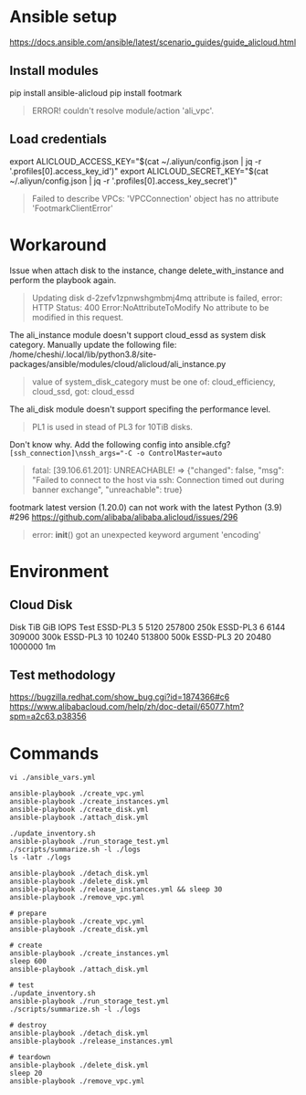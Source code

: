 # Ansible setup

https://docs.ansible.com/ansible/latest/scenario_guides/guide_alicloud.html

## Install modules
pip install ansible-alicloud
pip install footmark

> ERROR! couldn't resolve module/action 'ali_vpc'.

## Load credentials
export ALICLOUD_ACCESS_KEY="$(cat ~/.aliyun/config.json | jq -r '.profiles[0].access_key_id')"
export ALICLOUD_SECRET_KEY="$(cat ~/.aliyun/config.json | jq -r '.profiles[0].access_key_secret')"

> Failed to describe VPCs: 'VPCConnection' object has no attribute 'FootmarkClientError'

# Workaround

Issue when attach disk to the instance, change delete_with_instance and perform the playbook again.

> Updating disk d-2zefv1zpnwshgmbmj4mq attribute is failed, error: HTTP Status: 400 Error:NoAttributeToModify No attribute to be modified in this request.

The ali_instance module doesn't support cloud_essd as system disk category. Manually update the following file:
/home/cheshi/.local/lib/python3.8/site-packages/ansible/modules/cloud/alicloud/ali_instance.py

> value of system_disk_category must be one of: cloud_efficiency, cloud_ssd, got: cloud_essd

The ali_disk module doesn't support specifing the performance level.

> PL1 is used in stead of PL3 for 10TiB disks.

Don't know why. Add the following config into ansible.cfg?
`[ssh_connection]\nssh_args="-C -o ControlMaster=auto`

> fatal: [39.106.61.201]: UNREACHABLE! => {"changed": false, "msg": "Failed to connect to the host via ssh: Connection timed out during banner exchange", "unreachable": true}

footmark latest version (1.20.0) can not work with the latest Python (3.9) #296
https://github.com/alibaba/alibaba.alicloud/issues/296

> error: __init__() got an unexpected keyword argument 'encoding'


# Environment

## Cloud Disk

Disk      TiB  GiB    IOPS     Test
ESSD-PL3  5    5120   257800   250k
ESSD-PL3  6    6144   309000   300k
ESSD-PL3  10   10240  513800   500k
ESSD-PL3  20   20480  1000000  1m


## Test methodology

https://bugzilla.redhat.com/show_bug.cgi?id=1874366#c6
https://www.alibabacloud.com/help/zh/doc-detail/65077.htm?spm=a2c63.p38356

# Commands

```
vi ./ansible_vars.yml

ansible-playbook ./create_vpc.yml
ansible-playbook ./create_instances.yml
ansible-playbook ./create_disk.yml
ansible-playbook ./attach_disk.yml

./update_inventory.sh
ansible-playbook ./run_storage_test.yml
./scripts/summarize.sh -l ./logs
ls -latr ./logs

ansible-playbook ./detach_disk.yml
ansible-playbook ./delete_disk.yml
ansible-playbook ./release_instances.yml && sleep 30
ansible-playbook ./remove_vpc.yml
```

```
# prepare
ansible-playbook ./create_vpc.yml
ansible-playbook ./create_disk.yml

# create
ansible-playbook ./create_instances.yml
sleep 600
ansible-playbook ./attach_disk.yml

# test
./update_inventory.sh
ansible-playbook ./run_storage_test.yml
./scripts/summarize.sh -l ./logs

# destroy
ansible-playbook ./detach_disk.yml
ansible-playbook ./release_instances.yml

# teardown
ansible-playbook ./delete_disk.yml
sleep 20
ansible-playbook ./remove_vpc.yml
```
